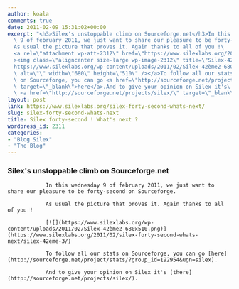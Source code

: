 ```yaml
---
author: koala
comments: true
date: 2011-02-09 15:31:02+00:00
excerpt: "<h3>Silex's unstoppable climb on Sourceforge.net</h3>In this wednesday\
  \ 9 of february 2011, we just want to share our pleasure to be forty-second on Sourceforge.\
  As usual the picture that proves it. Again thanks to all of you !\
  <a rel=\"attachment wp-att-2312\" href=\"https://www.silexlabs.org/2011/02/silex-forty-second-whats-next/silex-42eme-3/\"\
  ><img class=\"aligncenter size-large wp-image-2312\" title=\"Silex-42ème\" src=\"\
  https://www.silexlabs.org/wp-content/uploads/2011/02/Silex-42ème2-680x510.png\"\
  \ alt=\"\" width=\"680\" height=\"510\" /></a>To follow all our stats\
  \ on Sourceforge, you can go <a href=\"http://sourceforge.net/project/stats/?group_id=192954&amp;ugn=silex\"\
  \ target=\"_blank\">here</a>.And to give your opinion on Silex it's\
  \ <a href=\"http://sourceforge.net/projects/silex/\" target=\"_blank\">there</a>."
layout: post
link: https://www.silexlabs.org/silex-forty-second-whats-next/
slug: silex-forty-second-whats-next
title: Silex forty-second ! What's next ?
wordpress_id: 2311
categories:
- "Blog Silex"
- "The Blog"
---
```


### Silex's unstoppable climb on Sourceforge.net


				In this wednesday 9 of february 2011, we just want to share our pleasure to be forty-second on Sourceforge.

				As usual the picture that proves it. Again thanks to all of you !

				[![](https://www.silexlabs.org/wp-content/uploads/2011/02/Silex-42ème2-680x510.png)](https://www.silexlabs.org/2011/02/silex-forty-second-whats-next/silex-42eme-3/)

				To follow all our stats on Sourceforge, you can go [here](http://sourceforge.net/project/stats/?group_id=192954&ugn=silex).

				And to give your opinion on Silex it's [there](http://sourceforge.net/projects/silex/).
